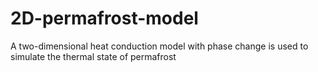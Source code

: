 # 2D-permafrost-model
A two-dimensional heat conduction model with phase change is used to simulate the thermal state of permafrost 
